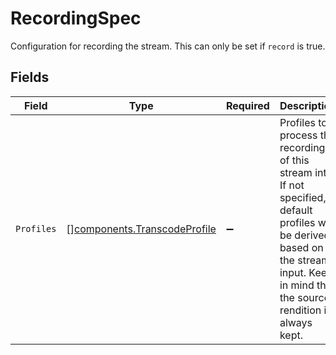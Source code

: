 # RecordingSpec

Configuration for recording the stream. This can only be set if
`record` is true.



## Fields

| Field                                                                                                                                                                                        | Type                                                                                                                                                                                         | Required                                                                                                                                                                                     | Description                                                                                                                                                                                  |
| -------------------------------------------------------------------------------------------------------------------------------------------------------------------------------------------- | -------------------------------------------------------------------------------------------------------------------------------------------------------------------------------------------- | -------------------------------------------------------------------------------------------------------------------------------------------------------------------------------------------- | -------------------------------------------------------------------------------------------------------------------------------------------------------------------------------------------- |
| `Profiles`                                                                                                                                                                                   | [][components.TranscodeProfile](../../models/components/transcodeprofile.md)                                                                                                                 | :heavy_minus_sign:                                                                                                                                                                           | Profiles to process the recording of this stream into. If not<br/>specified, default profiles will be derived based on the stream<br/>input. Keep in mind that the source rendition is always kept.<br/> |